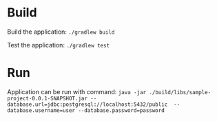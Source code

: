 # Build

Build the application: `./gradlew build`

Test the application: `./gradlew test` 

# Run

Application can be run with command: `java -jar ./build/libs/sample-project-0.0.1-SNAPSHOT.jar --database.url=jdbc:postgresql://localhost:5432/public  --database.username=user --database.password=password`

